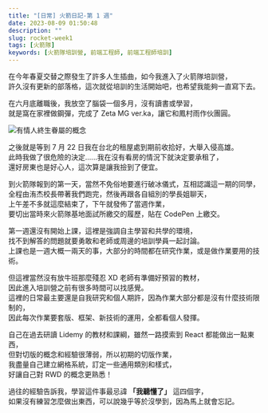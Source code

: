 ```yaml
---
title: "[日常] 火箭日記-第 1 週"
date: 2023-08-09 01:50:48
description: ""
slug: rocket-week1
tags: [火箭隊]
keywords: [火箭隊培訓營, 前端工程師, 前端工程師培訓]
---
```


在今年春夏交替之際發生了許多人生插曲，如今我進入了火箭隊培訓營，  
許久沒有更新的部落格，這次就從培訓的生活開始吧，也希望我能夠一直寫下去。

在六月底離職後，我放空了腦袋一個多月，沒有讀書或學習，  
就是窩在家裡做鋼彈，完成了 Zeta MG ver.ka，讓它和鳳村雨作伙團圓。

<!-- more -->

![有情人終生眷屬的概念](https://drive.google.com/uc?export=view&id=1KpBzZ3cOEYzooBb6p1YyDfmy7IAGTCAD)

之後就是等到 7 月 22 日我在台北的租屋處到期前收拾好，大舉入侵高雄。  
此時我做了很危險的決定......我在沒有看房的情況下就決定要承租了，  
還好房東也是好心人，這次算是讓我撿到了便宜。

到火箭隊報到的第一天，當然不免俗地要進行破冰儀式，互相認識這一期的同學，  
全程由洧杰校長帶著我們跑完，然後再跟各自組別的學長姐聊天，  
上午差不多就這麼結束了，下午就發佈了當週作業，  
要切出當時來火箭隊基地面試所繳交的履歷，貼在 CodePen 上繳交。

第一週還沒有開始上課，這裡是強調自主學習和共學的環境，  
找不到解答的問題就要勇敢和老師或周邊的培訓學員一起討論。  
上課也是一週大概一兩天的事，大部分的時間都在研究作業，或是做作業要用的技術。

但這裡當然沒有放牛班那麼殘忍 XD 老師有準備好預習的教材，  
因此進入培訓營之前有很多時間可以找感覺。  
這裡的日常最主要還是自我研究和個人期許，因為作業大部分都是沒有什麼技術限制的，  
因此每次作業要套版、框架、新技術的運用，全都看個人發揮。

自己在過去研讀 Lidemy 的教材和課綱，雖然一路摸索到 React 都能做出一點東西，  
但對切版的概念和經驗很薄弱，所以初期的切版作業，  
我盡量自己建立網格系統，訂定一些通用類別和樣式，  
好讓自己對 RWD 的概念更熟悉！

過往的經驗告訴我，學習這件事最忌諱 **「我聽懂了」** 這四個字，  
如果沒有練習怎麼做出東西，可以說幾乎等於沒學到，因為馬上就會忘記。
